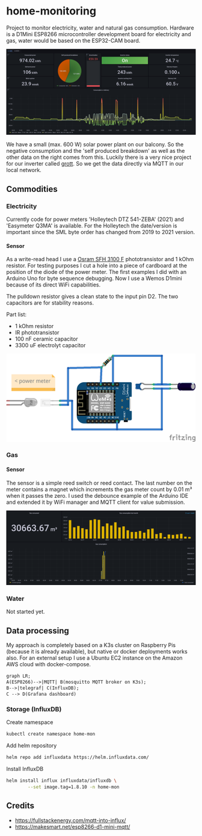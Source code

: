 # home-monitoring

Project to monitor electricity, water and natural gas consumption. Hardware is a D1Mini ESP8266 microcontroller development board for electricity and gas, water would be based on the ESP32-CAM board.

![Grafana electricity dashboard](img/grafana_electricity.png)

We have a small (max. 600 W) solar power plant on our balcony. So the negative consumption and the 'self produced breakdown' as well as the other data on the right comes from this. Luckily there is a very nice project for our inverter called [grott](https://github.com/johanmeijer/grott). So we get the data directly via MQTT in our local network.

## Commodities

### Electricity

Currently code for power meters 'Holleytech DTZ 541-ZEBA' (2021) and 'Easymeter Q3MA' is available.
For the Holleytech the date/version is important since the SML byte order has changed from 2019 to 2021 version.

#### Sensor

As a write-read head I use a [Osram SFH 3100 F](https://www.osram.com/ecat/Radial%20Mini%20Sidelooker%20SFH%203100%20F/com/en/class_pim_web_catalog_103489/prd_pim_device_2219661/) phototransistor and 1 kOhm resistor. For testing purposes I cut a hole into a piece of cardboard at the position of the diode of the power meter. The first examples I did with an Arduino Uno for byte sequence debugging. Now I use a Wemos D1mini because of its direct WiFi capabilities.

The pulldown resistor gives a clean state to the input pin D2. The two capacitors are for stability reasons.

Part list:
* 1 kOhm resistor
* IR phototransistor
* 100 nF ceramic capacitor
* 3300 uF electrolyt capacitor

![write-red head](img/writeReadHead.png)

### Gas

#### Sensor

The sensor is a simple reed switch or reed contact. The last number on the meter contains a magnet which increments the gas meter count by 0.01 m³ when it passes the zero. I used the debounce example of the Arduino IDE and extended it by WiFi manager and MQTT client for value submission.

![Grafana natural gas consumption dashboard](img/grafana_gas.png)

### Water

Not started yet.

## Data processing

My approach is completely based on a K3s cluster on Raspberry Pis (because it is already available), but native or docker deployments works also. For an external setup I use a Ubuntu EC2 instance on the Amazon AWS cloud with docker-compose. 

```mermaid
graph LR;
A(ESP8266)-->|MQTT| B(mosquitto MQTT broker on K3s);
B-->|telegraf| C(InfluxDB);
C --> D(Grafana dashboard)
```

### Storage (InfluxDB)

Create namespace

```bash
kubectl create namespace home-mon
```

Add helm repository

```bash
helm repo add influxdata https://helm.influxdata.com/
```

Install InfluxDB

```bash
helm install influx influxdata/influxdb \
        --set image.tag=1.8.10 -n home-mon
```

## Credits

* https://fullstackenergy.com/mqtt-into-influx/
* https://makesmart.net/esp8266-d1-mini-mqtt/